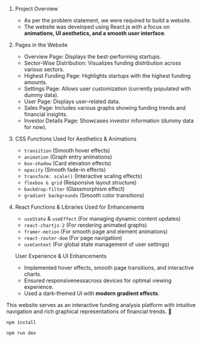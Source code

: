 

 

1. Project Overview  
   - As per the problem statement, we were required to build a website.  
   - The website was developed using React.js with a focus on **animations, UI aesthetics, and a smooth user interface**.  

2. Pages in the Website 
   - Overview Page: Displays the best-performing startups.  
   - Sector-Wise Distribution: Visualizes funding distribution across various sectors.  
   - Highest Funding Page: Highlights startups with the highest funding amounts.  
   - Settings Page: Allows user customization (currently populated with dummy data).  
   - User Page: Displays user-related data.  
   - Sales Page: Includes various graphs showing funding trends and financial insights.  
   - Investor Details Page: Showcases investor information (dummy data for now).  

3. CSS Functions Used for Aesthetics & Animations
   - `transition` (Smooth hover effects)  
   - `animation` (Graph entry animations)  
   - `box-shadow` (Card elevation effects)  
   - `opacity` (Smooth fade-in effects)  
   - `transform: scale()` (Interactive scaling effects)  
   - `flexbox & grid` (Responsive layout structure)  
   - `backdrop-filter` (Glassmorphism effect)  
   - `gradient backgrounds` (Smooth color transitions)  

4. React Functions & Libraries Used for Enhancements 
   - `useState` & `useEffect` (For managing dynamic content updates)  
   - `react-chartjs-2` (For rendering animated graphs)  
   - `framer-motion` (For smooth page and element animations)  
   - `react-router-dom` (For page navigation)  
   - `useContext` (For global state management of user settings)  

   User Experience & UI Enhancements  
   - Implemented hover effects, smooth page transitions, and interactive charts.  
   - Ensured responsivenessacross devices for optimal viewing experience.  
   - Used a dark-themed UI with **modern gradient effects**.  

This website serves as an interactive funding analysis platform with intuitive navigation and rich graphical representations of financial trends. 🚀


```shell
npm install
```

```shell
npm run dev
```
